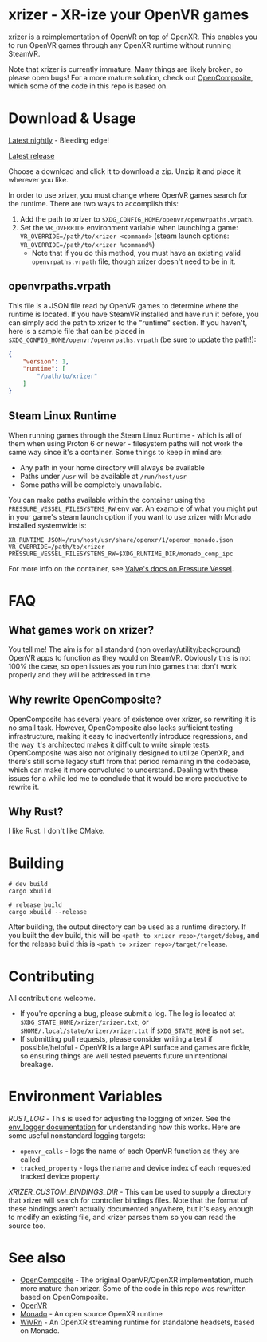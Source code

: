 # xrizer - XR-ize your OpenVR games

xrizer is a reimplementation of OpenVR on top of OpenXR. This enables you to run OpenVR games through any OpenXR runtime without running SteamVR.

Note that xrizer is currently immature. Many things are likely broken, so please open bugs! For a more mature solution, check out [OpenComposite](https://gitlab.com/znixian/OpenComposite), which some of the code in this repo is based on.

# Download & Usage

[Latest nightly](https://nightly.link/Supreeeme/xrizer/workflows/ci/main/xrizer-nightly-release.zip) - Bleeding edge!

[Latest release](https://github.com/Supreeeme/xrizer/releases/latest/download/xrizer-release.zip)

Choose a download and click it to download a zip. Unzip it and place it wherever you like.

In order to use xrizer, you must change where OpenVR games search for the runtime. There are two ways to accomplish this:

1. Add the path to xrizer to `$XDG_CONFIG_HOME/openvr/openvrpaths.vrpath`.
2. Set the `VR_OVERRIDE` environment variable when launching a game: `VR_OVERRIDE=/path/to/xrizer <command>` (steam launch options: `VR_OVERRIDE=/path/to/xrizer %command%`)
   - Note that if you do this method, you must have an existing valid `openvrpaths.vrpath` file, though xrizer doesn't need to be in it.

## openvrpaths.vrpath

This file is a JSON file read by OpenVR games to determine where the runtime is located. If you have SteamVR installed and have run it before, you can simply add the path to xrizer to the "runtime" section.
If you haven't, here is a sample file that can be placed in `$XDG_CONFIG_HOME/openvr/openvrpaths.vrpath` (be sure to update the path!):
```json
{
    "version": 1,
    "runtime": [
        "/path/to/xrizer"
    ]
}
```

## Steam Linux Runtime

When running games through the Steam Linux Runtime - which is all of them when using Proton 6 or newer - filesystem paths will not work the same way since it's a container. Some things to keep in mind are:
- Any path in your home directory will always be available
- Paths under `/usr` will be available at `/run/host/usr`
- Some paths will be completely unavailable.

You can make paths available within the container using the `PRESSURE_VESSEL_FILESYSTEMS_RW` env var. An example of what you might put in your game's steam launch option if you want to use xrizer with Monado installed systemwide is:
```
XR_RUNTIME_JSON=/run/host/usr/share/openxr/1/openxr_monado.json VR_OVERRIDE=/path/to/xrizer PRESSURE_VESSEL_FILESYSTEMS_RW=$XDG_RUNTIME_DIR/monado_comp_ipc
```
For more info on the container, see [Valve's docs on Pressure Vessel](https://gitlab.steamos.cloud/steamrt/steam-runtime-tools/-/blob/main/pressure-vessel/wrap.1.md).

# FAQ

## What games work on xrizer?

You tell me! The aim is for all standard (non overlay/utility/background) OpenVR apps to function as they would on SteamVR. Obviously this is not 100% the case, so open issues as you run into games that don't work properly and they will be addressed in time.

## Why rewrite OpenComposite?

OpenComposite has several years of existence over xrizer, so rewriting it is no small task. However, OpenComposite also lacks sufficient testing infrastructure, making it easy to inadvertently introduce regressions, and the way it's architected makes it difficult to write simple tests. OpenComposite was also not originally designed to utilize OpenXR, and there's still some legacy stuff from that period remaining in the codebase, which can make it more convoluted to understand. Dealing with these issues for a while led me to conclude that it would be more productive to rewrite it.

## Why Rust?

I like Rust. I don't like CMake.

# Building
```
# dev build
cargo xbuild

# release build
cargo xbuild --release
```

After building, the output directory can be used as a runtime directory. If you built the dev build, this will be `<path to xrizer repo>/target/debug`, and for the release build this is `<path to xrizer repo>/target/release`.

# Contributing

All contributions welcome.
- If you're opening a bug, please submit a log. The log is located at `$XDG_STATE_HOME/xrizer/xrizer.txt`, or `$HOME/.local/state/xrizer/xrizer.txt` if `$XDG_STATE_HOME` is not set.
- If submitting pull requests, please consider writing a test if possible/helpful - OpenVR is a large API surface and games are fickle, so ensuring things are well tested prevents future unintentional breakage.

# Environment Variables
_RUST_LOG_ - This is used for adjusting the logging of xrizer. See the [env_logger documentation](https://docs.rs/env_logger/latest/env_logger/#enabling-logging) for understanding how this works. Here are some useful nonstandard logging targets:
- `openvr_calls` - logs the name of each OpenVR function as they are called
- `tracked_property` - logs the name and device index of each requested tracked device property.

_XRIZER_CUSTOM_BINDINGS_DIR_ - This can be used to supply a directory that xrizer will search for controller bindings files. Note that the format of these bindings aren't actually documented anywhere, but it's easy enough to modify an existing file, and xrizer parses them so you can read the source too.

# See also

- [OpenComposite](https://gitlab.com/znixian/OpenOVR) - The original OpenVR/OpenXR implementation, much more mature than xrizer. Some of the code in this repo was rewritten based on OpenComposite.
- [OpenVR](https://github.com/ValveSoftware/openvr)
- [Monado](https://gitlab.freedesktop.org/monado/monado) - An open source OpenXR runtime
- [WiVRn](https://github.com/WiVRn/WiVRn) - An OpenXR streaming runtime for standalone headsets, based on Monado.
